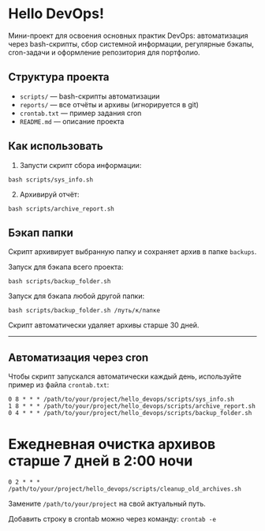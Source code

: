 # Hello DevOps!
Мини-проект для освоения основных практик DevOps: автоматизация через bash-скрипты, сбор системной информации, регулярные бэкапы, cron-задачи и оформление репозитория для портфолио.

## Структура проекта

- `scripts/` — bash-скрипты автоматизации
- `reports/` — все отчёты и архивы (игнорируется в git)
- `crontab.txt` — пример задания cron
- `README.md` — описание проекта

## Как использовать

1. Запусти скрипт сбора информации:
```
bash scripts/sys_info.sh
```

2. Архивируй отчёт:
```
bash scripts/archive_report.sh
```
## Бэкап папки

Скрипт архивирует выбранную папку и сохраняет архив в папке `backups`.

Запуск для бэкапа всего проекта:
```
bash scripts/backup_folder.sh
```
Запуск для бэкапа любой другой папки:
```
bash scripts/backup_folder.sh /путь/к/папке
```

Скрипт автоматически удаляет архивы старше 30 дней.

---

## Автоматизация через cron
Чтобы скрипт запускался автоматически каждый день, используйте пример из файла `crontab.txt`:

```
0 8 * * * /path/to/your/project/hello_devops/scripts/sys_info.sh
1 8 * * * /path/to/your/project/hello_devops/scripts/archive_report.sh
0 4 * * * /path/to/your/project/hello_devops/scripts/backup_folder.sh
```
# Ежедневная очистка архивов старше 7 дней в 2:00 ночи
```
0 2 * * * /path/to/your/project/hello_devops/scripts/cleanup_old_archives.sh
```

Замените `/path/to/your/project` на свой актуальный путь.

Добавить строку в crontab можно через команду: 
```crontab -e```
